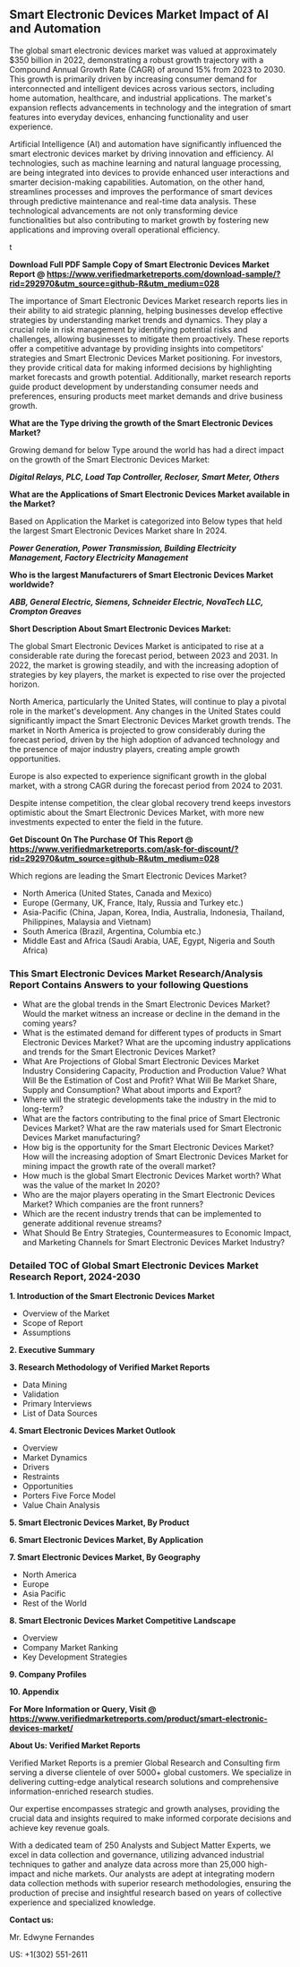 <h2>Smart Electronic Devices Market Impact of AI and Automation</h2><p>The global smart electronic devices market was valued at approximately $350 billion in 2022, demonstrating a robust growth trajectory with a Compound Annual Growth Rate (CAGR) of around 15% from 2023 to 2030. This growth is primarily driven by increasing consumer demand for interconnected and intelligent devices across various sectors, including home automation, healthcare, and industrial applications. The market's expansion reflects advancements in technology and the integration of smart features into everyday devices, enhancing functionality and user experience.</p><p>Artificial Intelligence (AI) and automation have significantly influenced the smart electronic devices market by driving innovation and efficiency. AI technologies, such as machine learning and natural language processing, are being integrated into devices to provide enhanced user interactions and smarter decision-making capabilities. Automation, on the other hand, streamlines processes and improves the performance of smart devices through predictive maintenance and real-time data analysis. These technological advancements are not only transforming device functionalities but also contributing to market growth by fostering new applications and improving overall operational efficiency.</p>t</p><p id="" class=""><strong>Download Full PDF Sample Copy of Smart Electronic Devices Market Report @ <a href="https://www.verifiedmarketreports.com/download-sample/?rid=292970&utm_source=github-R&utm_medium=028" target="_blank">https://www.verifiedmarketreports.com/download-sample/?rid=292970&utm_source=github-R&utm_medium=028</a></strong></p><p>The importance of&nbsp;Smart Electronic Devices Market research reports lies in their ability to aid strategic planning, helping businesses develop effective strategies by understanding market trends and dynamics. They play a crucial role in risk management by identifying potential risks and challenges, allowing businesses to mitigate them proactively. These reports offer a competitive advantage by providing insights into competitors' strategies and Smart Electronic Devices Market positioning. For investors, they provide critical data for making informed decisions by highlighting market forecasts and growth potential. Additionally, market research reports guide product development by understanding consumer needs and preferences, ensuring products meet market demands and drive business growth.</p><p><strong>What are the&nbsp;Type driving the growth of the Smart Electronic Devices Market?</strong></p><p id="" class="">Growing demand for below Type around the world has had a direct impact on the growth of the Smart Electronic Devices Market:</p><em><strong>Digital Relays, PLC, Load Tap Controller, Recloser, Smart Meter, Others</strong></em></p><strong>What are the&nbsp;Applications&nbsp;of Smart Electronic Devices Market available in the Market?</strong></p><p id="" class="">Based on Application the Market is categorized into Below types that held the largest Smart Electronic Devices Market share In 2024.</p><em><strong>Power Generation, Power Transmission, Building Electricity Management, Factory Electricity Management</strong></em></p><strong>Who is the largest Manufacturers of Smart Electronic Devices Market worldwide?</strong></p><p><em><strong>ABB, General Electric, Siemens, Schneider Electric, NovaTech LLC, Crompton Greaves</strong></em></p><p id="" class=""><strong>Short Description About Smart Electronic Devices Market:</strong></p><p>The global Smart Electronic Devices Market is anticipated to rise at a considerable rate during the forecast period, between 2023 and 2031. In 2022, the market is growing steadily, and with the increasing adoption of strategies by key players, the market is expected to rise over the projected horizon.</p><p>North America, particularly the United States, will continue to play a pivotal role in the market's development. Any changes in the United States could significantly impact the Smart Electronic Devices Market growth trends. The market in North America is projected to grow considerably during the forecast period, driven by the high adoption of advanced technology and the presence of major industry players, creating ample growth opportunities.</p><p>Europe is also expected to experience significant growth in the global market, with a strong CAGR during the forecast period from 2024 to 2031.</p><p>Despite intense competition, the clear global recovery trend keeps investors optimistic about the Smart Electronic Devices Market, with more new investments expected to enter the field in the future.</p><p id="" class=""><strong>Get Discount On The Purchase Of This Report @ <a href="https://www.verifiedmarketreports.com/ask-for-discount/?rid=292970&utm_source=github-R&utm_medium=028" target="_blank">https://www.verifiedmarketreports.com/ask-for-discount/?rid=292970&utm_source=github-R&utm_medium=028</a></strong></p>Which regions are leading the Smart Electronic Devices Market?</p><ul><li>North America (United States, Canada and Mexico)</li><li>Europe (Germany, UK, France, Italy, Russia and Turkey etc.)</li><li>Asia-Pacific (China, Japan, Korea, India, Australia, Indonesia, Thailand, Philippines, Malaysia and Vietnam)</li><li>South America (Brazil, Argentina, Columbia etc.)</li><li>Middle East and Africa (Saudi Arabia, UAE, Egypt, Nigeria and South Africa)</li></ul><h3 id="" class="">This Smart Electronic Devices Market Research/Analysis Report Contains Answers to your following Questions</h3><ul><li>What are the global trends in the Smart Electronic Devices Market? Would the market witness an increase or decline in the demand in the coming years?</li><li>What is the estimated demand for different types of products in Smart Electronic Devices Market? What are the upcoming industry applications and trends for the Smart Electronic Devices Market?</li><li>What Are Projections of Global Smart Electronic Devices Market Industry Considering Capacity, Production and Production Value? What Will Be the Estimation of Cost and Profit? What Will Be Market Share, Supply and Consumption? What about imports and Export?</li><li>Where will the strategic developments take the industry in the mid to long-term?</li><li>What are the factors contributing to the final price of Smart Electronic Devices Market? What are the raw materials used for Smart Electronic Devices Market manufacturing?</li><li>How big is the opportunity for the Smart Electronic Devices Market? How will the increasing adoption of Smart Electronic Devices Market for mining impact the growth rate of the overall market?</li><li>How much is the global Smart Electronic Devices Market worth? What was the value of the market In 2020?</li><li>Who are the major players operating in the Smart Electronic Devices Market? Which companies are the front runners?</li><li>Which are the recent industry trends that can be implemented to generate additional revenue streams?</li><li>What Should Be Entry Strategies, Countermeasures to Economic Impact, and Marketing Channels for Smart Electronic Devices Market Industry?</li></ul><h3 id="" class="">Detailed TOC of Global Smart Electronic Devices Market Research Report, 2024-2030</h3><p id="" class=""><strong>1. Introduction of the Smart Electronic Devices Market</strong></p><ul><li>Overview of the Market</li><li>Scope of Report</li><li>Assumptions</li></ul><p id="" class=""><strong>2. Executive Summary</strong></p><p id="" class=""><strong>3. Research Methodology of Verified Market Reports</strong></p><ul><li>Data Mining</li><li>Validation</li><li>Primary Interviews</li><li>List of Data Sources</li></ul><p id="" class=""><strong>4. Smart Electronic Devices Market Outlook</strong></p><ul><li>Overview</li><li>Market Dynamics</li><li>Drivers</li><li>Restraints</li><li>Opportunities</li><li>Porters Five Force Model</li><li>Value Chain Analysis</li></ul><p id="" class=""><strong>5. Smart Electronic Devices Market, By Product</strong></p><p id="" class=""><strong>6. Smart Electronic Devices Market, By Application</strong></p><p id="" class=""><strong>7. Smart Electronic Devices Market, By Geography</strong></p><ul><li>North America</li><li>Europe</li><li>Asia Pacific</li><li>Rest of the World</li></ul><p id="" class=""><strong>8. Smart Electronic Devices Market Competitive Landscape</strong></p><ul><li>Overview</li><li>Company Market Ranking</li><li>Key Development Strategies</li></ul><p id="" class=""><strong>9. Company Profiles</strong></p><p id="" class=""><strong>10. Appendix</strong></p><p id="" class=""><strong>For More Information or Query, Visit @ <a href="https://www.verifiedmarketreports.com/product/smart-electronic-devices-market/" target="_blank">https://www.verifiedmarketreports.com/product/smart-electronic-devices-market/</a></strong></p><p id="" class=""><strong>About Us: Verified Market Reports</strong></p><p id="" class="">Verified Market Reports is a premier Global Research and Consulting firm serving a diverse clientele of over 5000+ global customers. We specialize in delivering cutting-edge analytical research solutions and comprehensive information-enriched research studies.</p><p id="" class="">Our expertise encompasses strategic and growth analyses, providing the crucial data and insights required to make informed corporate decisions and achieve key revenue goals.</p><p id="" class="">With a dedicated team of 250 Analysts and Subject Matter Experts, we excel in data collection and governance, utilizing advanced industrial techniques to gather and analyze data across more than 25,000 high-impact and niche markets. Our analysts are adept at integrating modern data collection methods with superior research methodologies, ensuring the production of precise and insightful research based on years of collective experience and specialized knowledge.</p><p id="" class=""><strong>Contact us:</strong></p><p id="" class="">Mr. Edwyne Fernandes</p><p id="" class="">US: +1(302) 551-2611</p>